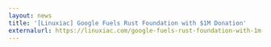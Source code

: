 ```yaml
---
layout: news
title: '[Linuxiac] Google Fuels Rust Foundation with $1M Donation'
externalurl: https://linuxiac.com/google-fuels-rust-foundation-with-1m-donation/
---
```

